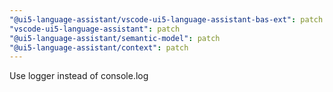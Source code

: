 ```yaml
---
"@ui5-language-assistant/vscode-ui5-language-assistant-bas-ext": patch
"vscode-ui5-language-assistant": patch
"@ui5-language-assistant/semantic-model": patch
"@ui5-language-assistant/context": patch
---
```


Use logger instead of console.log
